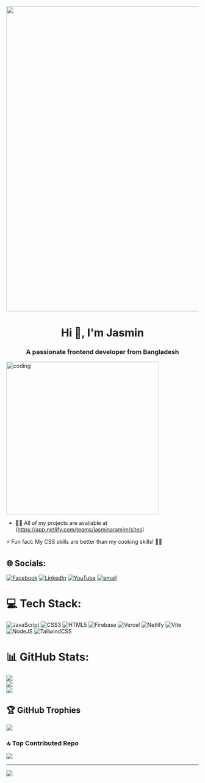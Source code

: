 <img align="center" height="800" src="https://i.ibb.co.com/SXcSPKR1/Untitled-design.jpg"  />

###


<h1 align="center">Hi 👋, I'm Jasmin</h1>
<h3 align="center">A passionate frontend developer from Bangladesh</h3>
<img align="center" alt="coding" width="400" src="https://mir-s3-cdn-cf.behance.net/project_modules/disp/601014116770475.6068beff4640a.gif">

- 👨‍💻 All of my projects are available at (https://app.netlify.com/teams/jasminaramim/sites)

⚡ Fun fact: My CSS skills are better than my cooking skills! 🍳🎨
## 🌐 Socials:
[![Facebook](https://img.shields.io/badge/Facebook-%231877F2.svg?logo=Facebook&logoColor=white)](https://facebook.com/jasmin.ara.mim.2024) [![LinkedIn](https://img.shields.io/badge/LinkedIn-%230077B5.svg?logo=linkedin&logoColor=white)](https://linkedin.com/in/in/jasmin-ara-mim-52567b335/) [![YouTube](https://img.shields.io/badge/YouTube-%23FF0000.svg?logo=YouTube&logoColor=white)](https://youtube.com/@@Jasmin14724) [![email](https://img.shields.io/badge/Email-D14836?logo=gmail&logoColor=white)](mailto:jasminaramim2005@gmail.com) 

# 💻 Tech Stack:
![JavaScript](https://img.shields.io/badge/javascript-%23323330.svg?style=for-the-badge&logo=javascript&logoColor=%23F7DF1E) ![CSS3](https://img.shields.io/badge/css3-%231572B6.svg?style=for-the-badge&logo=css3&logoColor=white) ![HTML5](https://img.shields.io/badge/html5-%23E34F26.svg?style=for-the-badge&logo=html5&logoColor=white) ![Firebase](https://img.shields.io/badge/firebase-%23039BE5.svg?style=for-the-badge&logo=firebase) ![Vercel](https://img.shields.io/badge/vercel-%23000000.svg?style=for-the-badge&logo=vercel&logoColor=white) ![Netlify](https://img.shields.io/badge/netlify-%23000000.svg?style=for-the-badge&logo=netlify&logoColor=#00C7B7) ![Vite](https://img.shields.io/badge/vite-%23646CFF.svg?style=for-the-badge&logo=vite&logoColor=white) ![NodeJS](https://img.shields.io/badge/node.js-6DA55F?style=for-the-badge&logo=node.js&logoColor=white) ![TailwindCSS](https://img.shields.io/badge/tailwindcss-%2338B2AC.svg?style=for-the-badge&logo=tailwind-css&logoColor=white)
# 📊 GitHub Stats:
![](https://github-readme-stats.vercel.app/api?username=jasminaramim&theme=neon&hide_border=false&include_all_commits=false&count_private=false)<br/>
![](https://github-readme-streak-stats.herokuapp.com/?user=jasminaramim&theme=neon&hide_border=false)<br/>
![](https://github-readme-stats.vercel.app/api/top-langs/?username=jasminaramim&theme=neon&hide_border=false&include_all_commits=false&count_private=false&layout=compact)

## 🏆 GitHub Trophies
![](https://github-profile-trophy.vercel.app/?username=jasminaramim&theme=shadow_green&no-frame=false&no-bg=true&margin-w=4)

### 🔝 Top Contributed Repo
![](https://github-contributor-stats.vercel.app/api?username=jasminaramim&limit=5&theme=neon&combine_all_yearly_contributions=true)

---
[![](https://visitcount.itsvg.in/api?id=jasminaramim&icon=0&color=0)](https://visitcount.itsvg.in)

<!-- Proudly created with GPRM ( https://gprm.itsvg.in ) -->
